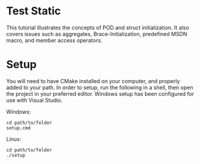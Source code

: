 # Test Static

This tutorial illustrates the concepts of POD and struct initialization. It also covers issues such as aggregates, Brace-Initialization, predefined MSDN macro, and member access operators.

# Setup

You will need to have CMake installed on your computer, and properly added to your path.
In order to setup, run the following in a shell, then open the project in your preferred editor.
Windows setup has been configured for use with Visual Studio.

Windows:
```
cd path/to/folder
setup.cmd
```
Linux:
```
cd path/to/folder
./setup
```

